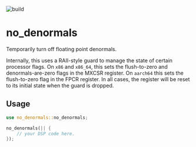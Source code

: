 ![build](https://github.com/Sin-tel/no_denormals/actions/workflows/rust.yml/badge.svg)
# no_denormals
Temporarily turn off floating point denormals.

Internally, this uses a RAII-style guard to manage the state of certain processor flags.
On `x86` and `x86_64`, this sets the flush-to-zero and denormals-are-zero flags in the MXCSR register.
On `aarch64` this sets the flush-to-zero flag in the FPCR register.
In all cases, the register will be reset to its initial state when the guard is dropped.

## Usage

```rust
use no_denormals::no_denormals;

no_denormals(|| {
	// your DSP code here.
});

```
